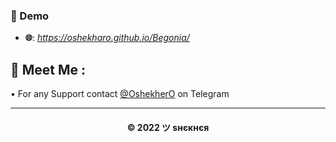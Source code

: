 ### 🙈 Demo

- **🌐**: _https://oshekharo.github.io/Begonia/_

## 🤗 Meet Me :

• For any Support contact [@OshekherO](https://t.me/OshekherO) on Telegram <br>

---
<h4 align='center'>© 2022 ツ ѕнєкнєя</h4>

<!-- DO NOT REMOVE THIS CREDIT 🤬 🤬 -->

